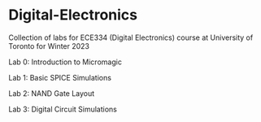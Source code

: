 # Digital-Electronics
Collection of labs for ECE334 (Digital Electronics) course at University of Toronto for Winter 2023

Lab 0: Introduction to Micromagic

Lab 1: Basic SPICE Simulations

Lab 2: NAND Gate Layout

Lab 3: Digital Circuit Simulations

